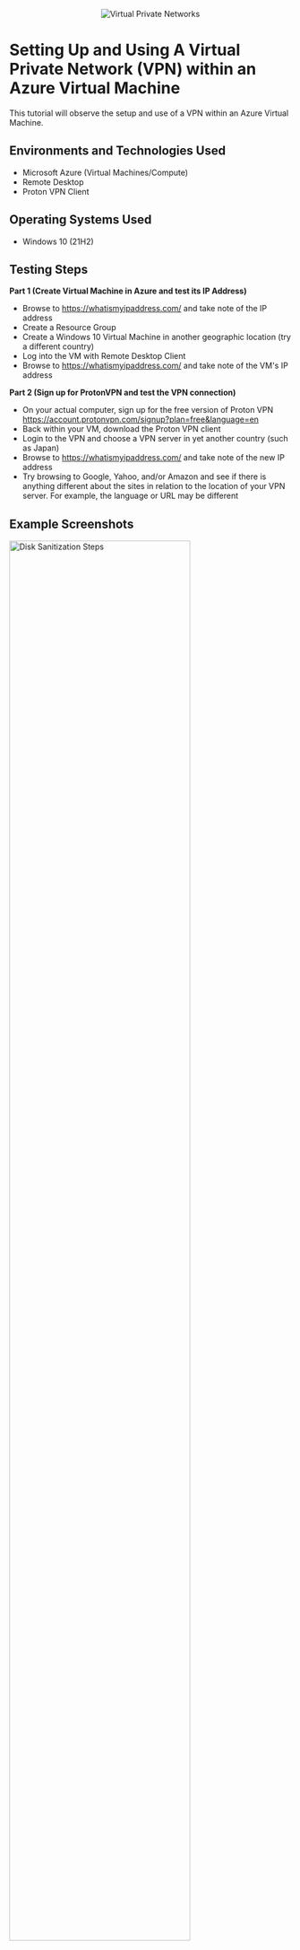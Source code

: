 <p align="center">
<img src="https://upload.wikimedia.org/wikipedia/commons/thumb/0/00/Virtual_Private_Network_overview.svg/330px-Virtual_Private_Network_overview.svg.png" alt="Virtual Private Networks"/>
</p>

<h1>Setting Up and Using A Virtual Private Network (VPN) within an Azure Virtual Machine</h1>
This tutorial will observe the setup and use of a VPN within an Azure Virtual Machine. <br />

<h2>Environments and Technologies Used</h2>

- Microsoft Azure (Virtual Machines/Compute)
- Remote Desktop
- Proton VPN Client

<h2>Operating Systems Used </h2>

- Windows 10 (21H2)

<h2>Testing Steps</h2>

**Part 1 (Create Virtual Machine in Azure and test its IP Address)**
- Browse to https://whatismyipaddress.com/ and take note of the IP address
- Create a Resource Group
- Create a Windows 10 Virtual Machine in another geographic location (try a different country)
- Log into the VM with Remote Desktop Client
- Browse to https://whatismyipaddress.com/ and take note of the VM's IP address

**Part 2 (Sign up for ProtonVPN and test the VPN connection)**
- On your actual computer, sign up for the free version of Proton VPN https://account.protonvpn.com/signup?plan=free&language=en  
- Back within your VM, download the Proton VPN client
- Login to the VPN and choose a VPN server in yet another country (such as Japan)
- Browse to https://whatismyipaddress.com/  and take note of the new IP address
- Try browsing to Google, Yahoo, and/or Amazon and see if there is anything different about the sites in relation to the location of your VPN server. For example, the language or URL may be different


<h2>Example Screenshots</h2>

<p>
<img src="https://i.imgur.com/twwfLh2.png" height="80%" width="80%" alt="Disk Sanitization Steps" />
</P>
<p>
Checking VM's assigned IP address (in London) without using a VPN.  
</p>
<br />


<p>
<img src="https://i.imgur.com/gd9SP0i.png" height="80%" width="80%" alt="Disk Sanitization Steps" />
</P>
<p>
Downloaded and installed free VPN client within VM. 
</p>
<br />


<p>
<img src="https://i.imgur.com/GTLEMn7.png" height="80%" width="80%" alt="Disk Sanitization Steps" />
</P>
<p>
Connected to VPN and it assigned the VM a new IP address (in Tokyo).
</p>
<br />


<p>
<img src="https://i.imgur.com/BQApMs4.png" height="80%" width="80%" alt="Disk Sanitization Steps" />
</P>
<p>
VM now uses the new IP address and location assigned to it by the VPN client.
</p>
<br />


<p>
<img src="https://i.imgur.com/2xDJUA0.png" height="80%" width="80%" alt="Disk Sanitization Steps" />
</P>
<p>
Surfing the internet (or unsecure network), the browser now "thinks" the VM's location and IP address are in Japan. When trying to access www.google.com, it now returns the Japanese version of that url.
</p>
<br />
